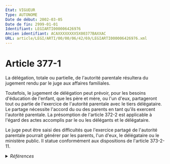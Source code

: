 ```yaml
---
État: VIGUEUR
Type: AUTONOME
Date de début: 2002-03-05
Date de fin: 2999-01-01
Identifiant: LEGIARTI000006426976
Ancien identifiant: ACAXXXXXXXX5X00377BAXXAC
URL: article/LEGI/ARTI/00/00/06/42/69/LEGIARTI000006426976.xml
---
```


<h1>Article 377-1</h1>

La délégation, totale ou partielle, de l'autorité parentale résultera du
jugement rendu par le juge aux affaires familiales.<br />

Toutefois, le jugement de délégation peut prévoir, pour les besoins d'éducation
de l'enfant, que les père et mère, ou l'un d'eux, partageront tout ou partie de
l'exercice de l'autorité parentale avec le tiers délégataire. Le partage
nécessite l'accord du ou des parents en tant qu'ils exercent l'autorité
parentale. La présomption de l'article 372-2 est applicable à l'égard des actes
accomplis par le ou les délégants et le délégataire.<br />

Le juge peut être saisi des difficultés que l'exercice partagé de l'autorité
parentale pourrait générer par les parents, l'un d'eux, le délégataire ou le
ministère public. Il statue conformément aux dispositions de l'article 373-2-11.


<details>
  <summary><em>Références</em></summary>

  <h2>Articles faisant référence à l'article</h2>
  
  <ul>
    <li>
      <a href="https://legal.tricoteuses.fr//redirection/LEGIARTI000022469784?vers=git&vers=legifrance">Code civil - article 373-2-11 AUTONOME VIGUEUR, en vigueur depuis le 2010-07-11</a> CITATION cible
    </li>
    <li>
      <a href="https://legal.tricoteuses.fr//redirection/LEGIARTI000006426534?vers=git&vers=legifrance">Code civil - article 372-2 AUTONOME MODIFIE, en vigueur du 1971-01-01 au 1993-01-09</a> CITATION cible
    </li>
    <li>
      <a href="https://legal.tricoteuses.fr//redirection/LEGIARTI000006426535?vers=git&vers=legifrance">Code civil - article 372-2 AUTONOME MODIFIE, en vigueur du 1993-01-09 au 2002-03-05</a> CITATION cible
    </li>
    <li>
      <a href="https://legal.tricoteuses.fr//redirection/LEGIARTI000006426536?vers=git&vers=legifrance">Code civil - article 372-2 AUTONOME VIGUEUR, en vigueur depuis le 2002-03-05</a> CITATION cible
    </li>
    <li>
      <a href="https://legal.tricoteuses.fr//redirection/LEGIARTI000006426768?vers=git&vers=legifrance">Code civil - article 373-2-11 AUTONOME MODIFIE, en vigueur du 2002-03-05 au 2010-07-11</a> CITATION cible
    </li>
    <li>
      <a href="https://legal.tricoteuses.fr//redirection/LEGIARTI000006284698?vers=git&vers=legifrance">LOI n° 2002-305 du 4 mars 2002 relative à l'autorité parentale - article 7 ENTIEREMENT_MODIF</a> MODIFICATION cible
    </li>
  </ul>
  
  <h2>Textes faisant référence à l'article</h2>
  
  <ul>
    <li>
      <a href="https://legal.tricoteuses.fr//redirection/JORFTEXT000000361918?vers=git&vers=legifrance">LOI n° 93-22 du 8 janvier 1993 modifiant le code civil relative à l'état civil, à la famille et aux droits de l'enfant et instituant le juge aux affaires familiales</a> SPEC_APPLI cible
    </li>
  </ul>
  
  <h2>Références faites par l'article</h2>
  
  <ul>
    <li>
      1993-01-08 SPEC_APPLI source <a href="https://legal.tricoteuses.fr//redirection/JORFTEXT000000361918?vers=git&vers=legifrance">LOI n° 93-22 du 8 janvier 1993 modifiant le code civil relative à l'état civil, à la famille et aux droits de l'enfant et instituant le juge aux affaires familiales</a>
    </li>
    <li>
      2002-03-04 MODIFICATION source <a href="https://legal.tricoteuses.fr//redirection/LEGIARTI000006284698?vers=git&vers=legifrance">LOI n° 2002-305 du 4 mars 2002 relative à l'autorité parentale - article 7 ENTIEREMENT_MODIF</a>
    </li>
    <li>
      2999-01-01 CITATION source <a href="https://legal.tricoteuses.fr//redirection/LEGIARTI000006426534?vers=git&vers=legifrance">Code civil - article 372-2 AUTONOME MODIFIE, en vigueur du 1971-01-01 au 1993-01-09</a>
    </li>
    <li>
      2999-01-01 CITATION source <a href="https://legal.tricoteuses.fr//redirection/LEGIARTI000006426768?vers=git&vers=legifrance">Code civil - article 373-2-11 AUTONOME MODIFIE, en vigueur du 2002-03-05 au 2010-07-11</a>
    </li>
    <li>
      2999-01-01 CITATION cible <a href="https://legal.tricoteuses.fr//redirection/LEGIARTI000049050913?vers=git&vers=legifrance">Code de l'action sociale et des familles - article L222-5 AUTONOME VIGUEUR, en vigueur depuis le 2024-01-28</a>
    </li>
    <li>
      2999-01-01 CITATION cible <a href="https://legal.tricoteuses.fr//redirection/LEGIARTI000006796947?vers=git&vers=legifrance">Code de l'action sociale et des familles - article L228-3 AUTONOME VIGUEUR, en vigueur depuis le 2000-12-23</a>
    </li>
    <li>
      2999-01-01 CITATION cible <a href="https://legal.tricoteuses.fr//redirection/LEGIARTI000050404193?vers=git&vers=legifrance">Code de la défense - article D4123-4 AUTONOME VIGUEUR, en vigueur depuis le 2024-10-30</a>
    </li>
    <li>
      2999-01-01 CITATION cible <a href="https://legal.tricoteuses.fr//redirection/LEGIARTI000050404274?vers=git&vers=legifrance">Code de la défense - article R4123-21 AUTONOME VIGUEUR, en vigueur depuis le 2024-10-30</a>
    </li>
    <li>
      2999-01-01 CITATION cible <a href="https://legal.tricoteuses.fr//redirection/LEGIARTI000006681043?vers=git&vers=legifrance">Code de la famille et de l'aide sociale - article 46 AUTONOME ABROGE, en vigueur du 1989-07-14 au 2000-12-23</a>
    </li>
    <li>
      2999-01-01 CITATION cible <a href="https://legal.tricoteuses.fr//redirection/LEGIARTI000006681214?vers=git&vers=legifrance">Code de la famille et de l'aide sociale - article 85 AUTONOME ABROGE, en vigueur du 1986-01-08 au 2000-12-23</a>
    </li>
    <li>
      2999-01-01 CITATION cible <a href="https://legal.tricoteuses.fr//redirection/LEGIARTI000047456714?vers=git&vers=legifrance">Code de la sécurité sociale - article L351-4 AUTONOME VIGUEUR, en vigueur depuis le 2023-09-01</a>
    </li>
    <li>
      CODIFICATION source Loi 1803-03-14
    </li>
    <li>
      2999-01-01 CITATION cible <a href="https://legal.tricoteuses.fr//redirection/LEGIARTI000006412191?vers=git&vers=legifrance">Code de procédure civile - article 1201 AUTONOME ABROGE, en vigueur du 1982-01-01 au 2002-12-12</a>
    </li>
  </ul>
</details>
